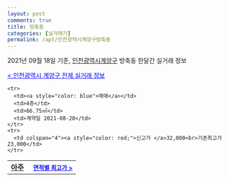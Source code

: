 ```yaml
---
layout: post
comments: true
title: 방축동
categories: [실거래가]
permalink: /apt/인천광역시계양구방축동
---
```


2021년 09월 18일 기준, <a href="/apt/인천광역시계양구">인천광역시계양구</a> 방축동 한달간 실거래 정보

<a style="color: blue;" href="/apt/인천광역시계양구">< 인천광역시 계양구 전체 실거래 정보</a>
<!---- start ---->
<table>
  <tr>
    <td colspan="4" style="font-weight: bold;"><a href="/apt/인천광역시계양구방축동아주">아주</a> &nbsp;&nbsp;&nbsp; <a style="color: blue; font-size: smaller;" href="/apt/인천광역시계양구방축동아주">면적별 최고가 ></a></td>
  </tr>
    
    <tr>
      <td><a style="color: blue">매매</a></td>
      <td>4층</td>
      <td>66.75㎡</td>
      <td>계약일 2021-08-28</td>
    </tr>
    <tr>
      <td colspan="4"><a style="color: red;">신고가 </a>32,000<br>기존최고가 23,000</td>
    </tr>
      
</table>
<!---- end ---->
    